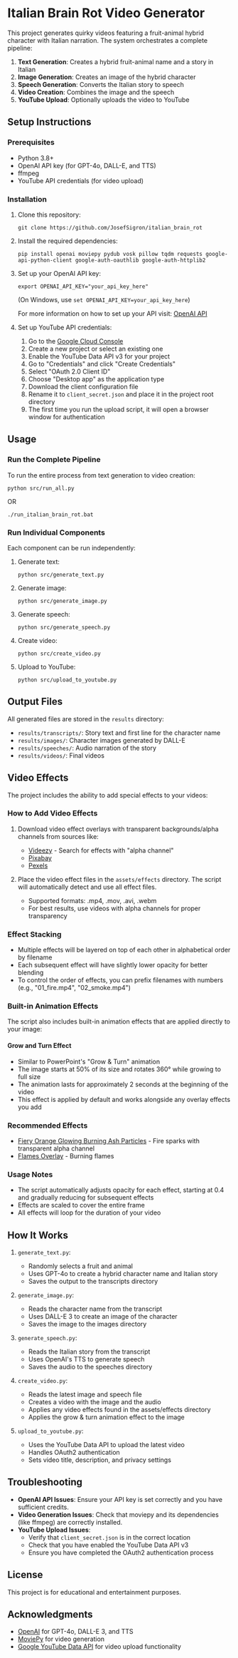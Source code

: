 # Italian Brain Rot Video Generator

This project generates quirky videos featuring a fruit-animal hybrid character with Italian narration. The system orchestrates a complete pipeline:

1. **Text Generation**: Creates a hybrid fruit-animal name and a story in Italian
2. **Image Generation**: Creates an image of the hybrid character
3. **Speech Generation**: Converts the Italian story to speech
4. **Video Creation**: Combines the image and the speech
5. **YouTube Upload**: Optionally uploads the video to YouTube

## Setup Instructions

### Prerequisites

- Python 3.8+
- OpenAI API key (for GPT-4o, DALL-E, and TTS)
- ffmpeg
- YouTube API credentials (for video upload)

### Installation

1. Clone this repository:
   ```
   git clone https://github.com/JosefSigron/italian_brain_rot
   ```

2. Install the required dependencies:
   ```
   pip install openai moviepy pydub vosk pillow tqdm requests google-api-python-client google-auth-oauthlib google-auth-httplib2
   ```

3. Set up your OpenAI API key:
   ```
   export OPENAI_API_KEY="your_api_key_here"
   ```
   (On Windows, use `set OPENAI_API_KEY=your_api_key_here`)
   
   For more information on how to set up your API visit: [OpenAI API](https://platform.openai.com/docs/libraries)

4. Set up YouTube API credentials:
   1. Go to the [Google Cloud Console](https://console.cloud.google.com/)
   2. Create a new project or select an existing one
   3. Enable the YouTube Data API v3 for your project
   4. Go to "Credentials" and click "Create Credentials"
   5. Select "OAuth 2.0 Client ID"
   6. Choose "Desktop app" as the application type
   7. Download the client configuration file
   8. Rename it to `client_secret.json` and place it in the project root directory
   9. The first time you run the upload script, it will open a browser window for authentication

## Usage

### Run the Complete Pipeline

To run the entire process from text generation to video creation:

```
python src/run_all.py
```
OR
```
./run_italian_brain_rot.bat
```

### Run Individual Components

Each component can be run independently:

1. Generate text:
   ```
   python src/generate_text.py
   ```

2. Generate image:
   ```
   python src/generate_image.py
   ```

3. Generate speech:
   ```
   python src/generate_speech.py
   ```

4. Create video:
   ```
   python src/create_video.py
   ```

5. Upload to YouTube:
   ```
   python src/upload_to_youtube.py
   ```

## Output Files

All generated files are stored in the `results` directory:

- `results/transcripts/`: Story text and first line for the character name
- `results/images/`: Character images generated by DALL-E
- `results/speeches/`: Audio narration of the story
- `results/videos/`: Final videos

## Video Effects

The project includes the ability to add special effects to your videos:

### How to Add Video Effects

1. Download video effect overlays with transparent backgrounds/alpha channels from sources like:
   - [Videezy](https://www.videezy.com/free-video/fire-overlay) - Search for effects with "alpha channel"
   - [Pixabay](https://pixabay.com/videos/)
   - [Pexels](https://www.pexels.com/search/videos/)

2. Place the video effect files in the `assets/effects` directory. The script will automatically detect and use all effect files.
   - Supported formats: .mp4, .mov, .avi, .webm
   - For best results, use videos with alpha channels for proper transparency

### Effect Stacking

- Multiple effects will be layered on top of each other in alphabetical order by filename
- Each subsequent effect will have slightly lower opacity for better blending
- To control the order of effects, you can prefix filenames with numbers (e.g., "01_fire.mp4", "02_smoke.mp4")

### Built-in Animation Effects

The script also includes built-in animation effects that are applied directly to your image:

#### Grow and Turn Effect

- Similar to PowerPoint's "Grow & Turn" animation
- The image starts at 50% of its size and rotates 360° while growing to full size
- The animation lasts for approximately 2 seconds at the beginning of the video
- This effect is applied by default and works alongside any overlay effects you add

### Recommended Effects

- [Fiery Orange Glowing Burning Ash Particles](https://www.videezy.com/abstract/52551-fiery-orange-glowing-burning-ash-particles) - Fire sparks with transparent alpha channel
- [Flames Overlay](https://www.videezy.com/abstract/45126-burning-flames-frame-loop) - Burning flames

### Usage Notes

- The script automatically adjusts opacity for each effect, starting at 0.4 and gradually reducing for subsequent effects
- Effects are scaled to cover the entire frame
- All effects will loop for the duration of your video

## How It Works

1. `generate_text.py`:
   - Randomly selects a fruit and animal
   - Uses GPT-4o to create a hybrid character name and Italian story
   - Saves the output to the transcripts directory

2. `generate_image.py`:
   - Reads the character name from the transcript
   - Uses DALL-E 3 to create an image of the character
   - Saves the image to the images directory

3. `generate_speech.py`:
   - Reads the Italian story from the transcript
   - Uses OpenAI's TTS to generate speech
   - Saves the audio to the speeches directory

4. `create_video.py`:
   - Reads the latest image and speech file
   - Creates a video with the image and the audio
   - Applies any video effects found in the assets/effects directory
   - Applies the grow & turn animation effect to the image

5. `upload_to_youtube.py`:
   - Uses the YouTube Data API to upload the latest video
   - Handles OAuth2 authentication
   - Sets video title, description, and privacy settings

## Troubleshooting

- **OpenAI API Issues**: Ensure your API key is set correctly and you have sufficient credits.
- **Video Generation Issues**: Check that moviepy and its dependencies (like ffmpeg) are correctly installed.
- **YouTube Upload Issues**: 
  - Verify that `client_secret.json` is in the correct location
  - Check that you have enabled the YouTube Data API v3
  - Ensure you have completed the OAuth2 authentication process

## License

This project is for educational and entertainment purposes.

## Acknowledgments

- [OpenAI](https://openai.com/) for GPT-4o, DALL-E 3, and TTS
- [MoviePy](https://zulko.github.io/moviepy/) for video generation
- [Google YouTube Data API](https://developers.google.com/youtube/v3) for video upload functionality 